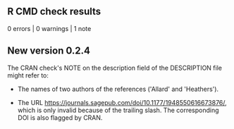 ## R CMD check results

0 errors | 0 warnings | 1 note

## New version 0.2.4

The CRAN check's NOTE on the description field of the DESCRIPTION file might refer to:

-   The names of two authors of the references ('Allard' and 'Heathers').

-   The URL <https://journals.sagepub.com/doi/10.1177/1948550616673876/>, which is only invalid because of the trailing slash. The corresponding DOI is also flagged by CRAN.
